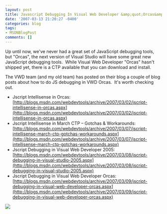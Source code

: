 ```yaml
---
layout: post
title: Javascript Debugging In Visual Web Developer &amp;quot;Orcas&amp;quot;
date: '2007-03-13 21:20:27 -0400'
categories: blog
tags:
- MSDNBlogPost
comments: []
---
```


Up until now, we've never had a great set of JavaScript debugging tools, but "Orcas", the next version of Visual Studio will have some great new JavaScript debugging tools.  While Visual Web Developer "Orcas" hasn't shipped yet, there is a CTP available that you can download and install.

The VWD team (and my old team) has posted on their blog a couple of blog posts about how to do JS debugging in VWD Orcas.  It's worth checking out.

*   Jscript Intellisense in Orcas: [http://blogs.msdn.com/webdevtools/archive/2007/03/02/jscript-intellisense-in-orcas.aspx](http://blogs.msdn.com/webdevtools/archive/2007/03/02/jscript-intellisense-in-orcas.aspx)
*   Jscript Intellisense in March CTP – Gotchas &amp; Workarounds: [http://blogs.msdn.com/webdevtools/archive/2007/03/07/jscript-intellisense-march-ctp-gotchas-workarounds.aspx](http://blogs.msdn.com/webdevtools/archive/2007/03/07/jscript-intellisense-march-ctp-gotchas-workarounds.aspx)
*   Jscript Debugging in Visual Web Developer 2005: [http://blogs.msdn.com/webdevtools/archive/2007/03/08/jscript-debugging-in-visual-studio-2005.aspx](http://blogs.msdn.com/webdevtools/archive/2007/03/08/jscript-debugging-in-visual-studio-2005.aspx)
*   Jscript Debugging in Visual Web Developer Orcas: [http://blogs.msdn.com/webdevtools/archive/2007/03/09/jscript-debugging-in-visual-web-developer-orcas.aspx](http://blogs.msdn.com/webdevtools/archive/2007/03/09/jscript-debugging-in-visual-web-developer-orcas.aspx)

![](http://blogs.msdn.com/aggbug.aspx?PostID=1877045)
